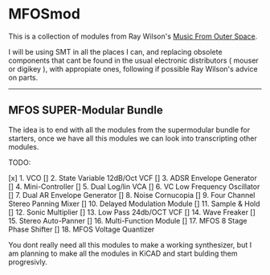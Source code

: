 # MFOSmod

This is a collection of modules from Ray Wilson's [Music From Outer Space](http://musicfromouterspace.com/).

I will be using SMT in all the places I can, and replacing obsolete components that cant be found in the usual electronic distributors ( mouser or digikey ), with appropiate ones, following if possible Ray Wilson's advice on parts.

---

## MFOS SUPER-Modular Bundle

The idea is to end with all the modules from the supermodular bundle for starters, once we have all this modules we can look into transcripting other modules.

TODO:

 [x] 1. VCO
 [] 2. State Variable 12dB/Oct VCF
 [] 3. ADSR Envelope Generator
 [] 4. Mini-Controller
 [] 5. Dual Log/lin VCA
 [] 6. VC Low Frequency Oscillator
 [] 7. Dual AR Envelope Generator
 [] 8. Noise Cornucopia
 [] 9. Four Channel Stereo Panning Mixer
 [] 10. Delayed Modulation Module
 [] 11. Sample & Hold
 [] 12. Sonic Multiplier
 [] 13. Low Pass 24db/OCT VCF
 [] 14. Wave Freaker
 [] 15. Stereo Auto-Panner
 [] 16. Multi-Function Module
 [] 17. MFOS 8 Stage Phase Shifter
 [] 18. MFOS Voltage Quantizer


You dont really need all this modules to make a working synthesizer, but I am planning to make all the modules in KiCAD and start bulding them progresivly.




    

